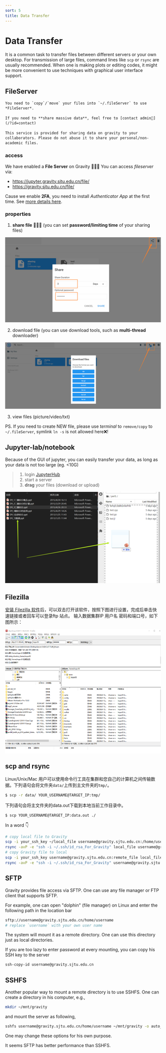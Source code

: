 ```yaml
---
sort: 5
title: Data Transfer
---
```


# Data Transfer

It is a common task to transfer files between different servers or your own desktop.
For transmission of large files, command lines like `scp` or `rsync` are usually recommended.
When one is making plots or editing codes, it might be more convenient to use 
techniques with graphical user interface support.

## FileServer
```note
You need to `copy`/`move` your files into `~/.fileServer` to use *FileServer*.   

If you need to **share massive data**, feel free to [contact admin🧙‍](/?id=contact)

This service is provided for sharing data on gravity to your collaborators. Please do not abuse it to share your personal/non-academic files.
```

### access
We have enabled a **File Server** on Gravity 🎉🎉🎉
You can access *fileserver* via:
- https://jupyter.gravity.sjtu.edu.cn/file/
- https://gravity.sjtu.edu.cn/file/

Cause we enable **2FA**, you need to install *Authenticator App* at the first time. See [more details here](/Basic/Login?id=web-login).

### properties
1. **share file** 🎉🎉🎉 (you can set **password/limiting time** of your sharing files)

![share file](../images/Basic/data-share.png)

2. download file (you can use download tools, such as **multi-thread** downloader)

![download](../images/Basic/data-download.png)

3. view files (picture/video/txt)

PS. If you need to create NEW file, please use *terminal* to `remove/copy` to `~/.fileServer`, symlink `ln -s` is not allowed here❌!
## Jupyter-lab/notebook
Because of the GUI of jupyter, you can easily transfer your data, as long as your data is not too large (eg. <10G)
> 1. login [JupyterHub](https://gravity.sjtu.edu.cn/)
> 2. start a server
> 3. **drag** your files (download or upload)

![image-20210801101248053](../images/Basic/DataTransfer-jupyterlab.png)

## Filezilla
[安装 Filezilla 软件](https://filezilla-project.org/)后，可以双击打开该软件，按照下图进行设置，完成后单击快速链接或者回车可以登录ftp 站点。
输入数据集群IP 用户名 密码和端口号，如下图所示：

<img src="../images/Basic/Login__04_filezilla.png" width = "600" height = "400" div align=center />

## scp and rsync
Linux/Unix/Mac 用户可以使用命令行工具在集群和您自己的计算机之间传输数据。下列语句会将文件夹`data/`上传到主文件夹的`tmp/`。

```bash
$ scp -r data/ YOUR_USERNAME@TARGET_IP:tmp/
```

下列语句会将主文件夹的data.out下载到本地当前工作目录中。

```bash
$ scp YOUR_USERNAME@TARGET_IP:data.out ./
```

In a word 👇

```bash
# copy local file to Gravity
scp -i your_ssh_key ~/local_file username@gravity.sjtu.edu.cn:/home/username/remote_file
rsync -avP -e "ssh -i ~/.ssh/id_rsa_For_Gravity" local_file username@gravity.sjtu.edu.cn:remote_file
# copy Gravity file to local
scp -i your_ssh_key username@gravity.sjtu.edu.cn:remote_file local_file 
rsync -avP -e "ssh -i ~/.ssh/id_rsa_For_Gravity" username@gravity.sjtu.edu.cn:remote_file local_file
```

## SFTP

Gravity provides file access via SFTP.
One can use any file manager or FTP client that supports SFTP.

For example, one can open "dolphin" (file manager) on Linux and enter the following path in the location bar

```bash
sftp://username@gravity.sjtu.edu.cn/home/username
# replace `username` with your own user name
```

The system will mount it as a remote directory.
One can use this directory just as local directories.

If you are too lazy to enter password at every mounting, you can copy his SSH key to the server

```bash
ssh-copy-id username@gravity.sjtu.edu.cn
```


## SSHFS

Another popular way to mount a remote directory is to use SSHFS.
One can create a directory in his computer, e.g.,

```bash
mkdir ~/mnt/gravity
```

and mount the server as following,

```bash
sshfs username@gravity.sjtu.edu.cn/home/username ~/mnt/gravity -o auto_cache,reconnect,follow_symlinks -o Compression=no -o Ciphers=aes128-ctr
```

One may change these options for his own purpose.

It seems SFTP has better performance than SSHFS.
